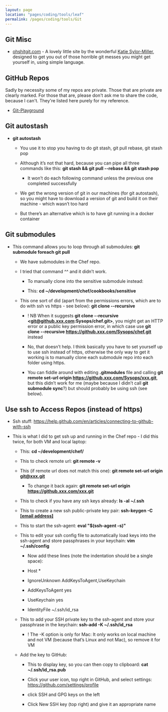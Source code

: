 ```yaml
---
layout: page
location: "pages/coding/tools/leaf"
permalink: /pages/coding/tools/Git
---
```


## Git Misc

- [ohshitgit.com](https://ohshitgit.com/) - A lovely little site by the wonderful [Katie Sylor-Miller](https://twitter.com/ksylor), designed to get you out of those horrible git messes you might get yourself in, using simple language.

## GitHub Repos 

Sadly by necessity some of my repos are private. Those that are private are clearly marked. For those that are, please don't ask me to share the code, because I can't. They're listed here purely for my reference.

- [Git-Playground](https://github.com/claresudbery/Git-Playground)

## Git autostash

  - **git autostash**
    
      - You use it to stop you having to do git stash, git pull rebase,
        git stash pop
    
      - Although it’s not that hard, because you can pipe all three
        commands like this: **git stash && git pull --rebase && git
        stash pop**
        
          - It won’t do each following command unless the previous one
            completed successfully
    
      - We get the wrong version of git in our machines (for git
        autostash), so you might have to download a version of git and
        build it on their machine - which wasn’t too hard
    
      - But there’s an alternative which is to have git running in a
        docker container

## Git submodules

  - This command allows you to loop through all submodules: **git
    submodule foreach git pull**
    
      - We have submodules in the Chef repo.
    
      - I tried that command ^^ and it didn’t work.
        
          - To manually clone into the sensitive submodule instead:
        
          - This: **cd \~/development/chef/cookbooks/sensitive**
    
      - This one sort of did (apart from the permissions errors, which
        are to do with ssh vs https - see below): **git clone
        --recursive**
        
          - \! NB When it suggests **git clone --recursive
            <git@github.xxx.com:Sysops/chef.git>**, you might get an
            HTTP error or a public key permission error, in which case
            use **git clone --recursive
            https://github.xxx.com/Sysops/chef.git** instead
        
          - No, that doesn’t help. I think basically you have to set
            yourself up to use ssh instead of https, otherwise the only
            way to get it working is to manually clone each submodule
            repo into each folder using https.
        
          - You can fiddle around with editing **.gitmodules** file and
            calling **git remote set-url origin
            https://github.xxx.com/Sysops/xxx.git**, but this didn’t
            work for me (maybe because I didn’t call **git submodule
            sync**?) but should probably be using ssh (see below).

## Use ssh to Access Repos (instead of https)

  - Ssh stuff:
    [<span class="underline">https://help.github.com/en/articles/connecting-to-github-with-ssh</span>](https://help.github.com/en/articles/connecting-to-github-with-ssh)

  - This is what I did to get ssh up and running in the Chef repo - I
    did this twice, for both VM and local laptop:
    
      - This: **cd \~/development/chef/**
    
      - This to check remote url: **git remote -v**
    
      - This (if remote url does not match this one): **git remote
        set-url origin <git@xxx.git>**
        
          - To change it back again: **git remote set-url origin
            <https://github.xxx.com/xxx.git>**
    
      - This to check if you have any ssh keys already: **ls -al
        \~/.ssh**
    
      - This to create a new ssh public-private key pair: **ssh-keygen
        -C [<span class="underline">\[email
        address\]</span>](mailto:csudbery@etsy.com)**
    
      - This to start the ssh-agent: **eval "$(ssh-agent -s)"**
    
      - This to edit your ssh config file to automatically load keys
        into the ssh-agent and store passphrases in your keychain: **vim
        \~/.ssh/config**
        
          - Now add these lines (note the indentation should be a single
            space):
        
          - Host \*
        
          - IgnoreUnknown AddKeysToAgent,UseKeychain
        
          - AddKeysToAgent yes
        
          - UseKeychain yes
        
          - IdentityFile \~/.ssh/id\_rsa
    
      - This to add your SSH private key to the ssh-agent and store your
        passphrase in the keychain: **ssh-add -K \~/.ssh/id\_rsa**
        
          - \! The -K option is only for Mac: It only works on local machine
        and not VM (because that’s Linux and not Mac), so remove it for
        VM
    
      - Add the key to GitHub:
        
          - This to display key, so you can then copy to clipboard:
            **cat \~/.ssh/id\_rsa.pub**
        
          - Click your user icon, top right in GitHub, and select
            settings:
            [<span class="underline">https://github.com/settings/profile</span>](https://github.com/settings/profile)
        
          - click SSH and GPG keys on the left
        
          - Click New SSH key (top right) and give it an appropriate
            name
